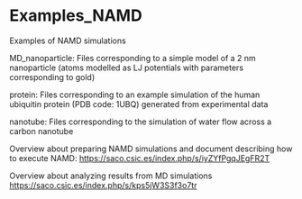 # Examples_NAMD
Examples of NAMD simulations

MD_nanoparticle:
Files corresponding to a simple model of a 2 nm nanoparticle (atoms modelled as LJ potentials with parameters corresponding to gold)

protein:
Files corresponding to an example simulation of the human ubiquitin protein (PDB code: 1UBQ) generated from experimental data

nanotube:
Files corresponding to the simulation of water flow across a carbon nanotube

Overview about preparing NAMD simulations and document describing how to execute NAMD:
https://saco.csic.es/index.php/s/iyZYfPgqJEgFR2T

Overview about analyzing results from MD simulations
https://saco.csic.es/index.php/s/kps5jW3S3f3o7tr


